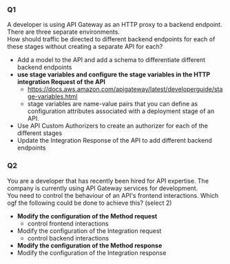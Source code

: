 ### Q1
A developer is using API Gateway as an HTTP proxy to a backend endpoint. There are three separate environments.  
How should traffic be directed to different backend endpoints for each of these stages without creating a separate API for each? 
* Add a model to the API and add a schema to differentiate different backend endpoints
* **use stage variables and configure the stage variables in the HTTP integration Request of the API**
    * https://docs.aws.amazon.com/apigateway/latest/developerguide/stage-variables.html
    * stage variables are name-value pairs that you can define as configuration attributes associated with a deployment stage of an API.
* Use API Custom Authorizers to create an authorizer for each of the different stages
* Update the Integration Response of the API to add different backend endpoints

### Q2
You are a developer that has recently been hired for API expertise. The company is currently using API Gateway services for development.   
You need to control the behaviour of an API's frontend interactions. Which ogf the following could be done to achieve this? (select 2)  
* **Modify the configuration of the Method request**
    * control frontend interactions
* Modify the configuration of the Integration request
    * control backend interactions
* **Modify the configuration of the Method response**
* Modify the configuration of the Integration response


